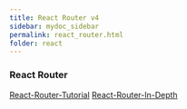 ```yaml
---
title: React Router v4
sidebar: mydoc_sidebar
permalink: react_router.html
folder: react
---
```


### React Router
  [React-Router-Tutorial](https://blog.pshrmn.com/simple-react-router-v4-tutorial/)
  [React-Router-In-Depth](https://reactrouter.com//)
